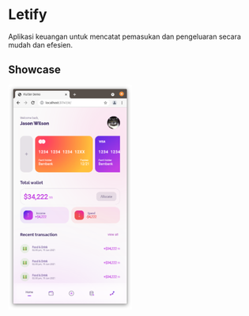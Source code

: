 # Letify

Aplikasi keuangan untuk mencatat pemasukan dan pengeluaran secara mudah dan efesien.

## Showcase

<img src="assets/images/screenshot/homepage.png" alt="Homepage" width="250" />

